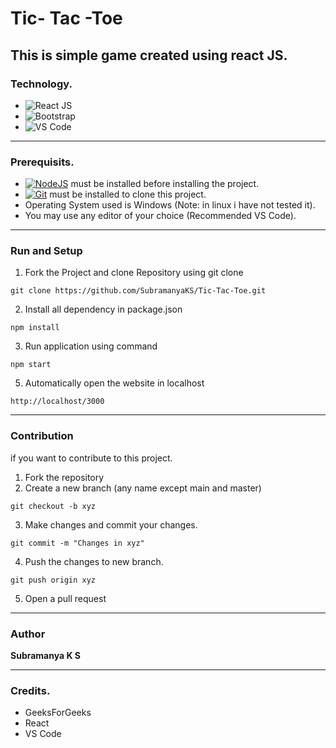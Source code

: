# Tic- Tac -Toe

This is simple game created using react JS.
---

### Technology.

* ![React JS](https://img.shields.io/badge/React-20232A?style=for-the-badge&logo=react&logoColor=61DAFB)
* ![Bootstrap](https://img.shields.io/badge/bootstrap-%23563D7C.svg?style=for-the-badge&logo=bootstrap&logoColor=white)
* ![VS Code](https://img.shields.io/badge/Visual_Studio_Code-0078D4?style=for-the-badge&logo=visual%20studio%20code&logoColor=white)
---
### Prerequisits.

* [![NodeJS](https://img.shields.io/badge/node.js-6DA55F?style=for-the-badge&logo=node.js&logoColor=white)](https://nodejs.org/) must be installed before installing the project.
* [![Git](https://img.shields.io/badge/git-%23F05033.svg?style=for-the-badge&logo=git&logoColor=white)](https://git-scm.com/) must be installed to clone this project.
* Operating System used is Windows  (Note: in linux i have not tested it).
* You may use any editor of your choice (Recommended VS Code).

---
### Run and Setup

1. Fork the Project and clone Repository using git clone

```
git clone https://github.com/SubramanyaKS/Tic-Tac-Toe.git
```

2.  Install all dependency in package.json

```
npm install
```

3.  Run application using command

```
npm start
```

5. Automatically open the website in localhost

```
http://localhost/3000
```
---

### Contribution

if you want to contribute to this project. 

1. Fork the repository
2. Create a new branch (any name except main and master)
```
git checkout -b xyz
```
3. Make changes and commit your changes.
```
git commit -m "Changes in xyz"
```
4. Push the changes to new branch.
```
git push origin xyz
```
5. Open a pull request


---
### Author

**Subramanya K S**


---
### Credits.

* GeeksForGeeks
* React
* VS Code

